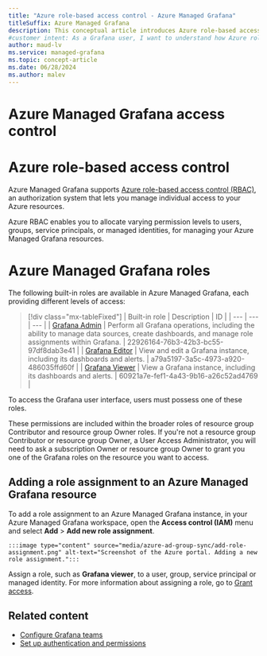 ```yaml
---
title: "Azure role-based access control - Azure Managed Grafana"
titleSuffix: Azure Managed Grafana
description: This conceptual article introduces Azure role-based access control for Azure Managed Grafana resources.
#customer intent: As a Grafana user, I want to understand how Azure role-based access control (RBAC) works with Azure Managed Grafana so that I can manage access to Azure Managed Grafana workspaces.
author: maud-lv
ms.service: managed-grafana
ms.topic: concept-article
ms.date: 06/28/2024
ms.author: malev
---
```


# Azure Managed Grafana access control

# Azure role-based access control

Azure Managed Grafana supports [Azure role-based access control (RBAC)](../../role-based-access-control/index.yml), an authorization system that lets you manage individual access to your Azure resources. 

Azure RBAC enables you to allocate varying permission levels to users, groups, service principals, or managed identities, for managing your Azure Managed Grafana resources.

# Azure Managed Grafana roles

The following built-in roles are available in Azure Managed Grafana, each providing different levels of access:

> [!div class="mx-tableFixed"]
> | Built-in role | Description | ID |
> | --- | --- | --- |
> | <a name='grafana-admin'></a>[Grafana Admin](./built-in-roles/monitor.md#grafana-admin) | Perform all Grafana operations, including the ability to manage data sources, create dashboards, and manage role assignments within Grafana. | 22926164-76b3-42b3-bc55-97df8dab3e41 |
> | <a name='grafana-editor'></a>[Grafana Editor](./built-in-roles/monitor.md#grafana-editor) | View and edit a Grafana instance, including its dashboards and alerts. | a79a5197-3a5c-4973-a920-486035ffd60f |
> | <a name='grafana-viewer'></a>[Grafana Viewer](./built-in-roles/monitor.md#grafana-viewer) | View a Grafana instance, including its dashboards and alerts. | 60921a7e-fef1-4a43-9b16-a26c52ad4769 |

To access the Grafana user interface, users must possess one of these roles. 

These permissions are included within the broader roles of resource group Contributor and resource group Owner roles. If you're not a resource group Contributor or resource group Owner, a User Access Administrator, you will need to ask a subscription Owner or resource group Owner to grant you one of the Grafana roles on the resource you want to access.

## Adding a role assignment to an Azure Managed Grafana resource

To add a role assignment to an Azure Managed Grafana instance, in your Azure Managed Grafana workspace, open the **Access control (IAM)** menu and select **Add** > **Add new role assignment**.

    :::image type="content" source="media/azure-ad-group-sync/add-role-assignment.png" alt-text="Screenshot of the Azure portal. Adding a new role assignment.":::

Assign a role, such as **Grafana viewer**, to a user, group, service principal or managed identity. For more information about assigning a role, go to [Grant access](../role-based-access-control/quickstart-assign-role-user-portal.md#grant-access).

## Related content

* [Configure Grafana teams](how-to-sync-teams-with-azure-ad-groups.md)
* [Set up authentication and permissions](how-to-authentication-permissions.md)
